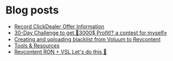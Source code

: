 # Blog posts
<!-- BLOG-POST-LIST:START -->
- [Record ClickDealer Offer Information](https://afflift.com/f/threads/record-clickdealer-offer-information.6898/)
- [30-Day Challenge to get 🎯3000$ Profit⁉ a contest for myself✊](https://afflift.com/f/threads/30-day-challenge-to-get-%F0%9F%8E%AF3000-profit%E2%81%89-a-contest-for-myself%E2%9C%8A.9419/)
- [Creating and uploading blacklist from Voluum to Revcontent](https://afflift.com/f/threads/creating-and-uploading-blacklist-from-voluum-to-revcontent.10004/)
- [Tools &amp; Resources](https://afflift.com/f/threads/tools-resources.6888/)
- [Revcontent RON + VSL Let&#39;s do this 🚀](https://afflift.com/f/threads/revcontent-ron-vsl-lets-do-this-%F0%9F%9A%80.9662/)
<!-- BLOG-POST-LIST:END -->
